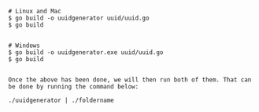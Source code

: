     # Linux and Mac
    $ go build -o uuidgenerator uuid/uuid.go
    $ go build


    # Windows
    $ go build -o uuidgenerator.exe uuid/uuid.go
    $ go build


    Once the above has been done, we will then run both of them. That can be done by running the command below:

    ./uuidgenerator | ./foldername
